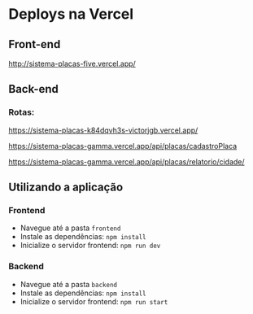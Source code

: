 # Deploys na Vercel
## Front-end

http://sistema-placas-five.vercel.app/

## Back-end
### Rotas:

https://sistema-placas-k84dqvh3s-victorjgb.vercel.app/

https://sistema-placas-gamma.vercel.app/api/placas/cadastroPlaca

https://sistema-placas-gamma.vercel.app/api/placas/relatorio/cidade/

## Utilizando a aplicação

### Frontend
- Navegue até a pasta `frontend`
- Instale as dependências: `npm install`
- Inicialize o servidor frontend: `npm run dev`

### Backend
- Navegue até a pasta `backend`
- Instale as dependências: `npm install`
- Inicialize o servidor frontend: `npm run start`
